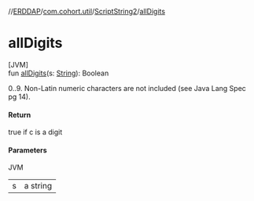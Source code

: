 //[ERDDAP](../../../index.md)/[com.cohort.util](../index.md)/[ScriptString2](index.md)/[allDigits](all-digits.md)

# allDigits

[JVM]\
fun [allDigits](all-digits.md)(s: [String](https://docs.oracle.com/en/java/javase/17/docs/api/java.base/java/lang/String.html)): Boolean

0..9. Non-Latin numeric characters are not included (see Java Lang Spec pg 14).

#### Return

true if c is a digit

#### Parameters

JVM

| | |
|---|---|
| s | a string |
